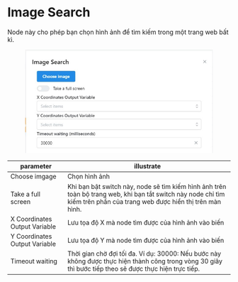 # Image Search

Node này cho phép bạn chọn hình ảnh để tìm kiếm trong một trang web bất kì.

<figure><img src="../../.gitbook/assets/Image Search.jpg" alt=""><figcaption></figcaption></figure>

| parameter                     | illustrate                                                                                                                                                              |
| ----------------------------- | ----------------------------------------------------------------------------------------------------------------------------------------------------------------------- |
| Choose imgage                 | Chọn hình ảnh                                                                                                                                                           |
| Take a full screen            | Khi bạn bật switch này, node sẽ tìm kiếm hình ảnh trên toàn bộ trang web, khi bạn tắt switch này node chỉ tìm kiếm trên phần của trang web được hiển thị trên màn hình. |
| X Coordinates Output Variable | Lưu tọa độ X mà node tìm được của hình ảnh vào biến                                                                                                                     |
| Y Coordinates Output Variable | Lưu tọa độ Y mà node tìm được của hình ảnh  vào biến                                                                                                                    |
| Timeout waiting               | Thời gian chờ đợi tối đa. Ví dụ: 30000: Nếu bước này không được thực hiện thành công trong vòng 30 giây thì bước tiếp theo sẽ được thực hiện trực tiếp.                 |
